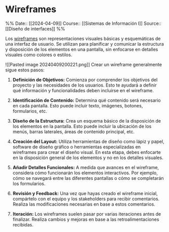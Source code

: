 # Wireframes

%%
Date:: [[2024-04-09]]
Course:: [[Sistemas de Información I]]
Source:: [[Diseño de interfaces]]
%%

Los [wireframes](https://miro.com/es/wireframe/que-es-wireframe/) son representaciones visuales básicas y esquemáticas de una interfaz de usuario. Se utilizan para planificar y comunicar la estructura y disposición de los elementos en una pantalla, sin enfocarse en detalles visuales como colores o estilos.

![[Pasted image 20240409200221.png]]
Crear un wireframe generalmente sigue estos pasos:

1. **Definición de Objetivos:** Comienza por comprender los objetivos del proyecto y las necesidades de los usuarios. Esto te ayudará a definir qué información y funcionalidades deben incluirse en el wireframe.

2. **Identificación de Contenido:** Determina qué contenido será necesario en cada pantalla. Esto puede incluir texto, imágenes, botones, formularios, etc.

3. **Diseño de la Estructura:** Crea un esquema básico de la disposición de los elementos en la pantalla. Esto puede incluir la ubicación de los menús, barras laterales, áreas de contenido principal, etc.

4. **Creación del Layout:** Utiliza herramientas de diseño como lápiz y papel, software de diseño gráfico o herramientas especializadas en wireframes para crear el diseño visual. En esta etapa, debes enfocarte en la disposición general de los elementos y no en los detalles visuales.

5. **Añadir Detalles Funcionales:** A medida que avances en el wireframe, considera cómo funcionarán los elementos interactivos. Por ejemplo, cómo se navegará entre las diferentes pantallas o cómo se completarán los formularios.

6. **Revisión y Feedback:** Una vez que hayas creado el wireframe inicial, compártelo con el equipo y los stakeholders para recibir comentarios. Realiza las modificaciones necesarias en base a estos comentarios.

7. **Iteración:** Los wireframes suelen pasar por varias iteraciones antes de finalizar. Realiza cambios y mejoras en base a las retroalimentaciones recibidas.



